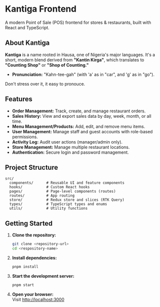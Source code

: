 # Kantiga Frontend

A modern Point of Sale (POS) frontend for stores & restaurants, built with React and TypeScript.

## About Kantiga

**Kantiga** is a name rooted in Hausa, one of Nigeria's major languages. It's a short, modern blend derived from **"Kantin Kirga"**, which translates to **"Counting Shop"** or **"Shop of Counting."**

- **Pronunciation:** "Kahn-tee-gah" (with 'a' as in "car", and 'g' as in "go").

Don't stress over it, it easy to pronouce.

## Features

- **Order Management:** Track, create, and manage restaurant orders.
- **Sales History:** View and export sales data by day, week, month, or all time.
- **Menu Management/Products:** Add, edit, and remove menu items.
- **User Management:** Manage staff and guest accounts with role-based permissions.
- **Activity Log:** Audit user actions (manager/admin only).
- **Store Management:** Manage multiple restaurant locations.
- **Authentication:** Secure login and password management.

## Project Structure

```
src/
  components/      # Reusable UI and feature components
  hooks/           # Custom React hooks
  pages/           # Page-level components (routes)
  routes/          # App routing
  store/           # Redux store and slices (RTK Query)
  types/           # TypeScript types and enums
  utils/           # Utility functions
```

## Getting Started

1. **Clone the repository:**

    ```bash
    git clone <repository-url>
    cd <respository-name>
    ```

2. **Install dependencies:**

    ```bash
    pnpm install
    ```

3. **Start the development server:**

    ```bash
    pnpm start
    ```

4. **Open your browser:**  
   Visit [http://localhost:3000](http://localhost:3000)

<!-- ## Contributing

Contributions are welcome! Please open an issue or submit a pull request.

## License

MIT License -->
